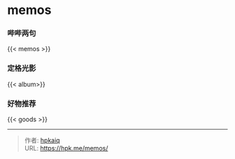 # memos


### 哔哔两句

{{< memos >}}

### 定格光影


{{< album>}}

### 好物推荐


{{< goods >}}


---

> 作者: [hpkaiq](https://hpk.me)  
> URL: https://hpk.me/memos/  


